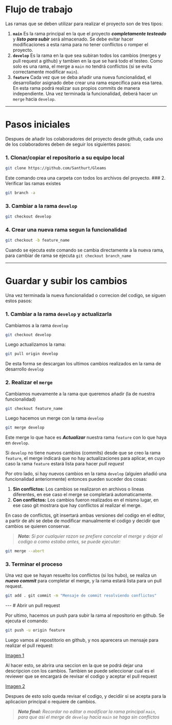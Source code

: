 # Flujo de trabajo


Las ramas que se deben utilizar para realizar el proyecto son de tres tipos:

1. **`main`**  Es la rama principal en la que el proyecto ***completamente
   testeado*** y ***listo para subir*** será almacenado. Se debe evitar hacer
   modificaciones a esta rama para no tener conflictos o romper el proyecto.
2. **`develop`** Es la rama en la que sea subiran todos los cambios (merges y
   pull request a github) y tambien en la que se hará todo el testeo. Como solo
   es una rama, el merge a `main` no tendrá conflictos (si se evita
   correctamente modificar `main`).
3. **`feature`** Cada vez que se deba añadir una nueva funcionalidad, el
   desarrollador asignado debe crear una rama específica para esa tarea. En
   esta rama podrá realizar sus propios commits de manera independiente. Una
   vez terminada la funcionalidad, deberá hacer un `merge` hacia `develop`.

---

# Pasos iniciales

Despues de añadir los colaboradores del proyecto desde github, cada uno de los
colaboradores  deben de seguir los siguientes pasos:

### 1. Clonar/copiar el repositorio a su equipo local

```bash 
git clone https://github.com/Santhurt/Gleams 
```

Este comando crea una carpeta con todos los archivos del proyecto. ### 2.
Verificar las ramas existes

```bash 
git branch -a 
```

### 3. Cambiar a la rama `develop`

```bash 
git checkout develop 
```

### 4. Crear una nueva rama segun la funcionalidad

```bash
git checkout -b feature_name 
```

Cuando se ejecuta este comando se cambia directamente a la nueva rama, para
cambiar de rama se ejecuta `git checkout branch_name`

---

# Guardar y subir los cambios

Una vez terminada la nueva funcionalidad o correcion del codigo, se siguen
estos pasos:

### 1. Cambiar a la rama `develop` y actualizarla

Cambiamos a la rama `develop`

```bash 
git checkout develop 
```

Luego actualizamos la rama:

```bash 
git pull origin develop 
```

De esta forma se descargan los ultimos cambios realizados en la rama de
desarrollo `develop`

### 2. Realizar el `merge`

Cambiamos nuevamente a la rama que queremos añadir (la de nuestra
funcionalidad)

```bash 
git checkout feature_name 
```

Luego hacemos un merge con la rama `develop`

```bash 
git merge develop 
```

Este merge lo que hace es ***Actualizar*** nuestra rama `feature` con lo que
haya en `develop`.

Si `develop` no tiene nuevos cambios (commits) desde que se creo la rama
`feature`, el merge indicará  que no hay actualizaciones para aplicar, en cuyo
caso la rama `feature` estará lista para hacer *pull request*

Por otro lado, si hay nuevos cambios en la rama `develop` (alguien añadió una
funcionalidad anteriormente) entonces pueden suceder dos cosas: 

1. **Sin conflictos:** Los cambios se realizaron en archivos o lineas
   diferentes, en ese caso el merge se completará automaticamente.
2. **Con conflictos:** Los cambios fueron realizados en el mismo lugar, en ese
   caso git mostrara que hay conflictos al realizar el merge.


En caso de conflictos, git insertará ambas versiones del codigo en el editor, a
partir de ahi se debe de modificar manualmente el codigo y decidir que cambios
se quieren conservar. 

> ***Nota:*** *Si por cualquier razon se prefiere cancelar el merge y dejar el
> codigo a como estaba antes, se puede ejecutar:*

```bash 
git merge --abort 
```

### 3. Terminar el proceso

Una vez que se hayan resuelto los conflictos (si los hubo), se realiza un
***nuevo commit*** para completar el merge, y la rama estará lista para un pull
request.

```bash 
git add . git commit -m "Mensaje de commit resolviendo conflictos" 
```

--- # Abrir un pull request

Por ultimo, hacemos un push para subir la rama al repositorio en github. Se
ejecuta el comando:

```bash 
git push -u origin feature 
```

Luego vamos al repostitorio en github, y nos aparecera un mensaje para realizar
el pull request:

[Imagen
1](https://miro.medium.com/v2/resize:fit:1400/format:webp/1*kaW2pkUlWGRXAfV8SgbriQ.png)

Al hacer esto, se abrira una seccion en la que se podrá dejar una descripcion
con los cambios. Tambien se puede seleccionar cual es el reviewer que se
encargará de revisar el codigo y aceptar el pull request

[Imagen
2](https://miro.medium.com/v2/resize:fit:1400/format:webp/1*uildE3NOi5GUzV9Ua_US-Q.png)


Despues de esto solo queda revisar el codigo, y decidiir si se acepta para la
aplicacion principal o requiere de cambios. 

> ***Nota final:*** *Recordar no editar o modificar la rama principal `main`,
> para que asi el merge de `develop` hacia `main` se haga sin conflictos*
